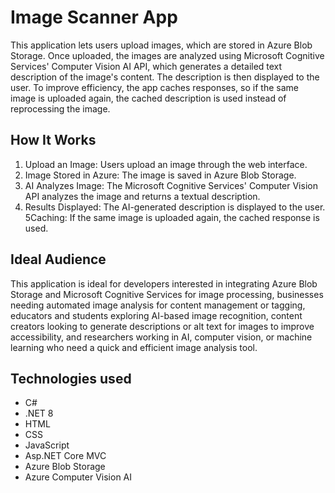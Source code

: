 # Image Scanner App
This application lets users upload images, which are stored in Azure Blob Storage. Once uploaded, the images are analyzed using Microsoft Cognitive Services' Computer Vision AI API, which generates a detailed text description of the image's content. The description is then displayed to the user. To improve efficiency, the app caches responses, so if the same image is uploaded again, the cached description is used instead of reprocessing the image.

## How It Works
1. Upload an Image: Users upload an image through the web interface.
2. Image Stored in Azure: The image is saved in Azure Blob Storage.
3. AI Analyzes Image: The Microsoft Cognitive Services' Computer Vision API analyzes the image and returns a textual description.
4. Results Displayed: The AI-generated description is displayed to the user.
5Caching: If the same image is uploaded again, the cached response is used.

## Ideal Audience
This application is ideal for developers interested in integrating Azure Blob Storage and Microsoft Cognitive Services for image processing, businesses needing automated image analysis for content management or tagging, educators and students exploring AI-based image recognition, content creators looking to generate descriptions or alt text for images to improve accessibility, and researchers working in AI, computer vision, or machine learning who need a quick and efficient image analysis tool.

## Technologies used
* C#
* .NET 8
* HTML
* CSS
* JavaScript
* Asp.NET Core MVC
* Azure Blob Storage
* Azure Computer Vision AI 
